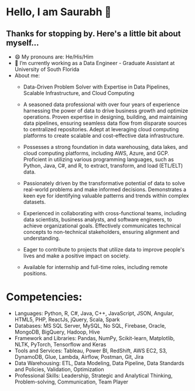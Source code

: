 # Hello, I am Saurabh 👋

## Thanks for stopping by. Here's a little bit about myself...


- 😄 My pronouns are: He/His/Him
- 🔭 I’m currently working as a Data Engineer - Graduate Assistant at University of South Florida
- About me:
  - Data-Driven Problem Solver with Expertise in Data Pipelines, Scalable Infrastructure, and Cloud Computing
  - A seasoned data professional with over four years of experience harnessing the power of data to drive business growth and optimize operations. Proven expertise in designing, building, and maintaining data pipelines, ensuring seamless data flow from disparate sources to centralized repositories. Adept at leveraging cloud computing platforms to create scalable and cost-effective data infrastructure.

  - Possesses a strong foundation in data warehousing, data lakes, and cloud computing platforms, including AWS, Azure, and GCP. Proficient in utilizing various programming languages, such as Python, Java, C#, and R, to extract, transform, and load (ETL/ELT) data.

  - Passionately driven by the transformative potential of data to solve real-world problems and make informed decisions. Demonstrates a keen eye for identifying valuable patterns and trends within complex datasets.

  - Experienced in collaborating with cross-functional teams, including data scientists, business analysts, and software engineers, to achieve organizational goals. Effectively communicates technical concepts to non-technical stakeholders, ensuring alignment and understanding.

  - Eager to contribute to projects that utilize data to improve people's lives and make a positive impact on society.

  - Available for internship and full-time roles, including remote positions.

# Competencies:

- Languages: Python, R, C#, Java, C++, JavaScript, JSON, Angular, HTML5, PHP, ReactJs, jQuery, Scala, Spark
- Databases: MS SQL Server, MySQL, No SQL, Firebase, Oracle, MongoDB, BigQuery, Hadoop, Hive
- Framework and Libraries: Pandas, NumPy, Scikit-learn, Matplotlib, NLTK, PyTorch, Tensorflow and Keras
- Tools and Services: Tableau, Power BI, RedShift, AWS EC2, S3, DynamoDB, Glue, Lambda, Airflow, Postman, Git, Jira
- Data Warehousing: ETL, Data Modeling, Data Pipeline, Data Standards and Policies, Validation, Optimization
- Professional Skills: Leadership, Strategic and Analytical Thinking, Problem-solving, Communication, Team Player
